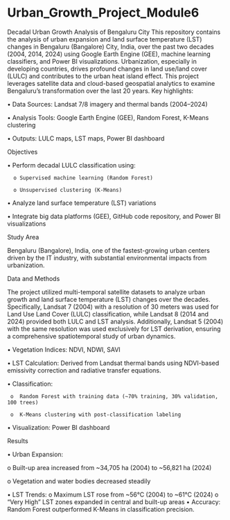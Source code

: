 # Urban_Growth_Project_Module6

Decadal Urban Growth Analysis of Bengaluru City
This repository contains the analysis of urban expansion and land surface temperature (LST) changes in Bengaluru (Bangalore) City, India, over the past two decades (2004, 2014, 2024) using Google Earth Engine (GEE), machine learning classifiers, and Power BI visualizations.
Urbanization, especially in developing countries, drives profound changes in land use/land cover (LULC) and contributes to the urban heat island effect. This project leverages satellite data and cloud-based geospatial analytics to examine Bengaluru’s transformation over the last 20 years.
Key highlights:

•	Data Sources: Landsat 7/8 imagery and thermal bands (2004–2024)

•	Analysis Tools: Google Earth Engine (GEE), Random Forest, K-Means clustering

•	Outputs: LULC maps, LST maps, Power BI dashboard


Objectives

•	Perform decadal LULC classification using:

      o	Supervised machine learning (Random Forest)

      o	Unsupervised clustering (K-Means)

•	Analyze land surface temperature (LST) variations

•	Integrate big data platforms (GEE), GitHub code repository, and Power BI visualizations

Study Area

Bengaluru (Bangalore), India, one of the fastest-growing urban centers driven by the IT industry, with substantial environmental impacts from urbanization.

Data and Methods

The project utilized multi-temporal satellite datasets to analyze urban growth and land surface temperature (LST) changes over the decades. Specifically, Landsat 7 (2004) with a resolution of 30 meters was used for Land Use Land Cover (LULC) classification, while Landsat 8 (2014 and 2024) provided both LULC and LST analysis. Additionally, Landsat 5 (2004) with the same resolution was used exclusively for LST derivation, ensuring a comprehensive spatiotemporal study of urban dynamics.

•	Vegetation Indices: NDVI, NDWI, SAVI

•	LST Calculation: Derived from Landsat thermal bands using NDVI-based emissivity correction and radiative transfer equations.

•	Classification:

     o	Random Forest with training data (~70% training, 30% validation, 100 trees)
     
     o	K-Means clustering with post-classification labeling
     
•	Visualization: Power BI dashboard

Results

•	Urban Expansion:

o	Built-up area increased from ~34,705 ha (2004) to ~56,821 ha (2024)

o	Vegetation and water bodies decreased steadily

•	LST Trends:
o	Maximum LST rose from ~56°C (2004) to ~61°C (2024)
o	“Very High” LST zones expanded in central and built-up areas
•	Accuracy: Random Forest outperformed K-Means in classification precision.
